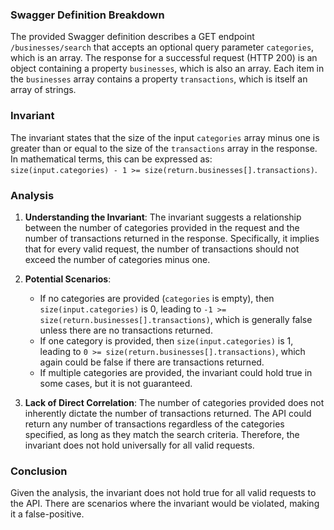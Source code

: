 ### Swagger Definition Breakdown
The provided Swagger definition describes a GET endpoint `/businesses/search` that accepts an optional query parameter `categories`, which is an array. The response for a successful request (HTTP 200) is an object containing a property `businesses`, which is also an array. Each item in the `businesses` array contains a property `transactions`, which is itself an array of strings.

### Invariant
The invariant states that the size of the input `categories` array minus one is greater than or equal to the size of the `transactions` array in the response. In mathematical terms, this can be expressed as:  
`size(input.categories) - 1 >= size(return.businesses[].transactions)`.

### Analysis
1. **Understanding the Invariant**: The invariant suggests a relationship between the number of categories provided in the request and the number of transactions returned in the response. Specifically, it implies that for every valid request, the number of transactions should not exceed the number of categories minus one.

2. **Potential Scenarios**: 
   - If no categories are provided (`categories` is empty), then `size(input.categories)` is 0, leading to `-1 >= size(return.businesses[].transactions)`, which is generally false unless there are no transactions returned.
   - If one category is provided, then `size(input.categories)` is 1, leading to `0 >= size(return.businesses[].transactions)`, which again could be false if there are transactions returned.
   - If multiple categories are provided, the invariant could hold true in some cases, but it is not guaranteed.

3. **Lack of Direct Correlation**: The number of categories provided does not inherently dictate the number of transactions returned. The API could return any number of transactions regardless of the categories specified, as long as they match the search criteria. Therefore, the invariant does not hold universally for all valid requests.

### Conclusion
Given the analysis, the invariant does not hold true for all valid requests to the API. There are scenarios where the invariant would be violated, making it a false-positive.
